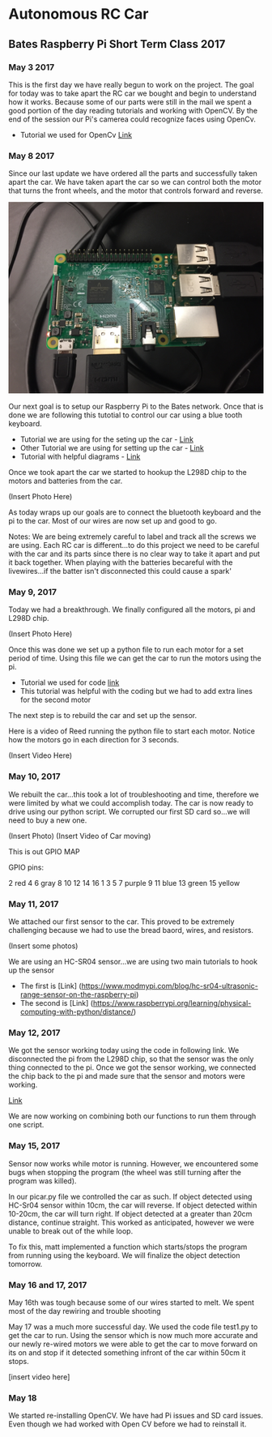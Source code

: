 # Autonomous RC Car 
## Bates Raspberry Pi Short Term Class 2017


### May 3 2017
This is the first day we have really begun to work on the project. The goal for today was to take apart the RC car we bought and begin to understand how it works. Because some of our parts were still in the mail we spent a good portion of the day reading tutorials and working with OpenCV. By the end of the session our Pi's camerea could recognize faces using OpenCv.
- Tutorial we used for OpenCv [Link](https://pythonprogramming.net/loading-images-python-opencv-tutorial/)


### May 8 2017
Since our last update we have ordered all the parts and successfully taken apart the car. We have taken apart the car so we can control both the motor that turns the front wheels, and the motor that controls forward and reverse.

![Image1](/Images/IMG_3613.jpg?raw=true)


Our next goal is to setup our Raspberry Pi to the Bates network. Once that is done we are following this tutotial to control our car using a blue tooth keyboard.

- Tutorial we are using for the seting up the car - [Link](http://www.instructables.com/id/Controlling-a-Raspberry-Pi-RC-Car-With-a-Keyboard/)
- Other Tutorial we are using for setting up the car - [Link](http://www.instructables.com/id/Raspberry-Pi-2-WiFi-RC-Car/)
- Tutorial with helpful diagrams - [Link](http://forums.parallax.com/discussion/156410/how-to-use-a-l298n-dual-h-bridge-with-a-microcontroller-quickstart-board)

Once we took apart the car we started to hookup the L298D chip to the motors and batteries from the car.

(Insert Photo Here)

As today wraps up our goals are to connect the bluetooth keyboard and the pi to the car. Most of our wires are now set up and good to go. 

Notes: We are being extremely careful to label and track all the screws we are using. Each RC car is different...to do this project we need to be careful with the car and its parts since there is no clear way to take it apart and put it back together. When playing with the batteries becareful with the livewires...if the batter isn't disconnected this could cause a spark'

### May 9, 2017

Today we had a breakthrough. We finally configured all the motors, pi and L298D chip. 

(Insert Photo Here)

Once this was done we set up a python file to run each motor for a set period of time. Using this file we can get the car to run the motors using the pi.

- Tutorial we used for code [link](http://deepaksinghviblog.blogspot.com/2014/08/raspberrypi-to-run-dc-motor-using-l298n.html)
- This tutorial was helpful with the coding but we had to add extra lines for the second motor

The next step is to rebuild the car and set up the sensor.  

Here is a video of Reed running the python file to start each motor. Notice how the motors go in each direction for 3 seconds. 

(Insert Video Here)

### May 10, 2017
We rebuilt the car...this took a lot of troubleshooting and time, therefore we were limited by what we could accomplish today. The car is now ready to drive using our python script. We corrupted our first SD card so...we will need to buy a new one.

(Insert Photo)
(Insert Video of Car moving)

This is out GPIO MAP

GPIO pins:

2 red
4
6 gray
8
10
12
14
16
1
3
5
7 purple
9
11 blue
13 green
15 yellow

### May 11, 2017

We attached our first sensor to the car. This proved to be extremely challenging because we had to use the bread baord, wires, and resistors.

(Insert some photos)

We are using an HC-SR04 sensor...we are using two main tutorials to hook up the sensor
- The first is [Link] (https://www.modmypi.com/blog/hc-sr04-ultrasonic-range-sensor-on-the-raspberry-pi)
- The second is [Link] (https://www.raspberrypi.org/learning/physical-computing-with-python/distance/)

### May 12, 2017 
                
We got the sensor working today using the code in following link. We disconnected the pi from the L298D chip, so that the sensor was the only thing connected to the pi. Once we got the sensor working, we connected the chip back to the pi and made sure that the sensor and motors were working. 
                
[Link](http://www.knight-of-pi.org/ultrasonic-range-detection-with-the-raspberry-pi/)

We are now working on combining both our functions to run them through one script. 

### May 15, 2017


Sensor now works while motor is running. However, we encountered some bugs when stopping the program (the wheel was still turning after the program was killed).

In our picar.py file we controlled the car as such.  If object detected using HC-Sr04 sensor within 10cm, the car will reverse.  If object detected within 10-20cm, the car will turn right.  If object detected at a greater than 20cm distance, continue straight.  This worked as anticipated, however we were unable to break out of the while loop.  

To fix this, matt implemented a function which starts/stops the program from running using the keyboard.  We will finalize the object detection tomorrow.  

### May 16 and 17, 2017
May 16th was tough because some of our wires started to melt. We spent most of the day rewiring and trouble shooting

May 17 was a much more successful day. We used the code file test1.py to get the car to run. Using the sensor which is now much more accurate and our newly re-wired motors we were able to get the car to move forward on its on and stop if it detected something infront of the car within 50cm it stops.

[insert video here]

### May 18 

We started re-installing OpenCV. We have had Pi issues and SD card issues. Even though we had worked with Open CV before we had to reinstall it. 



